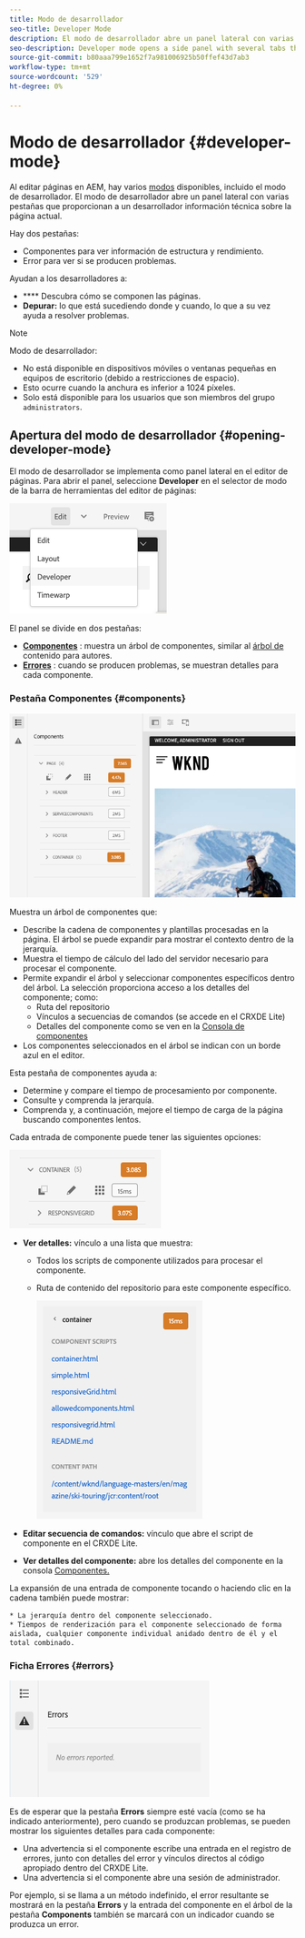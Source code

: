 ```yaml
---
title: Modo de desarrollador
seo-title: Developer Mode
description: El modo de desarrollador abre un panel lateral con varias pestañas que proporcionan a un desarrollador información sobre la página actual
seo-description: Developer mode opens a side panel with several tabs that provide a developer with information about the current page
source-git-commit: b80aaa799e1652f7a981006925b50ffef43d7ab3
workflow-type: tm+mt
source-wordcount: '529'
ht-degree: 0%

---
```



# Modo de desarrollador {#developer-mode}

Al editar páginas en AEM, hay varios [modos](/help/sites-cloud/authoring/fundamentals/environment-tools.md#page-modes) disponibles, incluido el modo de desarrollador. El modo de desarrollador abre un panel lateral con varias pestañas que proporcionan a un desarrollador información técnica sobre la página actual.

Hay dos pestañas:

* **[](#components)** Componentes para ver información de estructura y rendimiento.
* **[](#errors)** Error para ver si se producen problemas.

Ayudan a los desarrolladores a:

* **** Descubra cómo se componen las páginas.
* **Depurar:** lo que está sucediendo donde y cuando, lo que a su vez ayuda a resolver problemas.

>[!NOTE]
>
>Modo de desarrollador:
>
>* No está disponible en dispositivos móviles o ventanas pequeñas en equipos de escritorio (debido a restricciones de espacio).
>  * Esto ocurre cuando la anchura es inferior a 1024 píxeles.
>* Solo está disponible para los usuarios que son miembros del grupo `administrators`.


## Apertura del modo de desarrollador {#opening-developer-mode}

El modo de desarrollador se implementa como panel lateral en el editor de páginas. Para abrir el panel, seleccione **Developer** en el selector de modo de la barra de herramientas del editor de páginas:

![Apertura del modo de desarrollador](assets/developer-mode.png)

El panel se divide en dos pestañas:

* **[Componentes](#components)** : muestra un árbol de componentes, similar al  [árbol de ](/help/sites-cloud/authoring/fundamentals/environment-tools.md#content-tree) contenido para autores.
* **[Errores](#errors)** : cuando se producen problemas, se muestran detalles para cada componente.

### Pestaña Componentes {#components}

![Ficha Componentes](assets/developer-mode-components-tab.png)

Muestra un árbol de componentes que:

* Describe la cadena de componentes y plantillas procesadas en la página. El árbol se puede expandir para mostrar el contexto dentro de la jerarquía.
* Muestra el tiempo de cálculo del lado del servidor necesario para procesar el componente.
* Permite expandir el árbol y seleccionar componentes específicos dentro del árbol. La selección proporciona acceso a los detalles del componente; como:
   * Ruta del repositorio
   * Vínculos a secuencias de comandos (se accede en el CRXDE Lite)
   * Detalles del componente como se ven en la [Consola de componentes](/help/sites-cloud/authoring/features/components-console.md)
* Los componentes seleccionados en el árbol se indican con un borde azul en el editor.

Esta pestaña de componentes ayuda a:

* Determine y compare el tiempo de procesamiento por componente.
* Consulte y comprenda la jerarquía.
* Comprenda y, a continuación, mejore el tiempo de carga de la página buscando componentes lentos.

Cada entrada de componente puede tener las siguientes opciones:

![Ejemplo de componente de modo de desarrollador](assets/developer-mode-component-example.png)

* **Ver detalles:** vínculo a una lista que muestra:
   * Todos los scripts de componente utilizados para procesar el componente.
   * Ruta de contenido del repositorio para este componente específico.

      ![Ver detalles](assets/developer-mode-view-details.png)

* **Editar secuencia de comandos:**  vínculo que abre el script de componente en el CRXDE Lite.

* **Ver detalles del componente:** abre los detalles del componente en la consola  [Componentes.](/help/sites-cloud/authoring/features/components-console.md)

La expansión de una entrada de componente tocando o haciendo clic en la cadena también puede mostrar:

    * La jerarquía dentro del componente seleccionado.
    * Tiempos de renderización para el componente seleccionado de forma aislada, cualquier componente individual anidado dentro de él y el total combinado.

### Ficha Errores {#errors}

![La pestaña errors](assets/developer-mode-errors-tab.png)

Es de esperar que la pestaña **Errors** siempre esté vacía (como se ha indicado anteriormente), pero cuando se produzcan problemas, se pueden mostrar los siguientes detalles para cada componente:

* Una advertencia si el componente escribe una entrada en el registro de errores, junto con detalles del error y vínculos directos al código apropiado dentro del CRXDE Lite.
* Una advertencia si el componente abre una sesión de administrador.

Por ejemplo, si se llama a un método indefinido, el error resultante se mostrará en la pestaña **Errors** y la entrada del componente en el árbol de la pestaña **Components** también se marcará con un indicador cuando se produzca un error.

